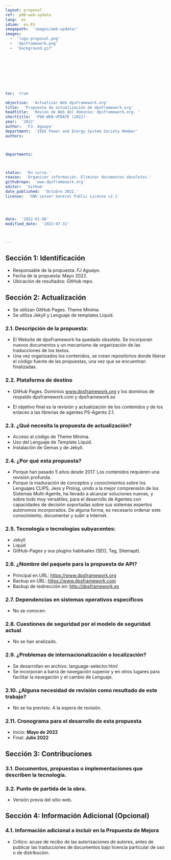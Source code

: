 ```yaml
---
layout: proposal
ref:  p00-web-update
lang:  es
idiom:  es-ES
imagepath:  'images/web-update/'
images:
  -  'logo-proposal.png'
  -  'dpsframework.png'
  -  'background.gif'









toc:  true

objective:  'Actualizar Web dpsFramework.org'
title:  'Propuesta de actualización de dpsFramework.org'
headtitle:  'Revión de Web del dominio: dpsframework.org. '
shorttitle:  'P00-WEB-UPDATE (2022)'
year:  '2022'
author:  'FJ. Aguayo'
department:  'IEEE Power and Energy System Society Member'
authors:



departments:



status:  'En curso.'
reason:  'Organizar información. Eliminar documentos obsoletos.'
githubrepo:  'www.dpsframework.org'
editor:  'GitHub'
date_published:  'Octubre 2022.'
license:  'GNU Lesser General Public License v2.1'




date:  '2022-01-06'
modified_date:  '2022-07-31'



---
```








  

##   Sección 1: Identificación
-  Responsable de la propuesta: _FJ Aguayo_.
-  Fecha de la propuesta: Mayo 2022.
-  Ubicación de resultados: GitHub repo.

##   Sección 2: Actualización
-  Se utilizan GitHub Pages. Theme Minima.
-  Se utiliza Jekyll y Lenguaje de templates Liquid.

###  2.1. Descripción de la propuesta:

-  El Website de dpsFramework ha quedado obsoleto. Se incorporan nuevos documentos y un mecanismo de organización de las traducciones de los textos. 
-  Una vez organizados los contenidos, se crean repositorios donde liberar el código fuente de las propuestas, una vez que se encuentran finalizadas. 

###  2.2. Plataforma de destino
-  GitHub Pages. Dominios www.dpsframework.org y los dominios de respaldo dpsframework.com y dpsframework.es
  
-  El objetivo final es la revisión y actualización de los contenidos y de los enlaces a las librerías de agentes PS-Agents 2.1. 




###  2.3. ¿Qué necesita la propuesta de actualización?
-  Acceso al código de Theme Minima.
-  Uso del Lenguaje de Template Liquid.
-  Instalación de Gemas y de Jekyll.


###  2.4. ¿Por qué esta propuesta?
-  Porque han pasado 5 años desde 2017. Los contenidos requieren una revisión profunda.
-  Porque la maduración de conceptos y conocimientos sobre los Lenguajes CLIPS, Jess y Prolog, unido a la mejor comprensión de los Sistemas Multi-Agente, ha llevado a alcanzar soluciones nuevas, y sobre todo muy versátiles, para el desarrollo de Agentes con capacidades de decisión soportadas sobre sus sistemas expertos autónomos incorporados. De alguna forma, es necesario ordenar este conocimiento, documentar y subir a Internet.






###  2.5. Tecnología o tecnologías subyacentes:
-  Jekyll
-  Liquid
-  GitHub-Pages y sus plugins habituales (SEO, Tag, Sitemapt).









###  2.6. ¿Nombre del paquete para la propuesta de API?
-  Principal en URL: <https://www.dpsframework.org>
-  Backup en URL: <https://www.dpsframework.com>
-  Backup de redirección en:  <http://dpsframework.es>












###  2.7. Dependencias en sistemas operativos específicos
-  No se conocen.












###  2.8. Cuestiones de seguridad por el modelo de seguridad actual
-  No se han analizado.













###  2.9. ¿Problemas de internacionalización o localización?
-  Se desarrollan en archivo: language-selector.html
-  Se incorporan a barra de navegación superior y en otros lugares para facilitar la navegación y el cambio de Lenguaje.












###  2.10. ¿Alguna necesidad de revisión como resultado de este trabajo?
-  No se ha previsto. A la espera de revisión.
















###  2.11. Cronograma para el desarrollo de esta propuesta
-   Inicio: **Mayo de 2022**
-   Final: **Julio 2022**
















##   Sección 3: Contribuciones




###  3.1. Documentos, propuestas o implementaciones que describen la tecnología.















###  3.2. Punto de partida de la obra.
-   Versión previa del sitio web.



















##   Sección 4: Información Adicional (Opcional)












###  4.1. Información adicional a incluir en la Propuesta de Mejora
-  Crítico: acuse de recibo de las autorizaciones de autores, antes de publicar las traducciones de documentos bajo licencia particular de uso o de distribución.
  








